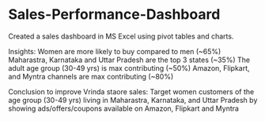# Sales-Performance-Dashboard

Created a sales dashboard in MS Excel using pivot tables and charts.

Insights:
Women are more likely to buy compared to men (~65%)
Maharastra, Karnataka and Uttar Pradesh are the top 3 states (~35%)
The adult age group (30-49 yrs) is max contributing (~50%)
Amazon, Flipkart, and Myntra channels are max contributing (~80%)

Conclusion to improve Vrinda staore sales:
Target women customers of the age group (30-49 yrs) living in Maharastra, Karnataka, and Uttar Pradesh by showing ads/offers/coupons available on Amazon, Flipkart and Myntra
